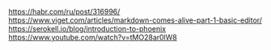 https://habr.com/ru/post/316996/
https://www.viget.com/articles/markdown-comes-alive-part-1-basic-editor/
https://serokell.io/blog/introduction-to-phoenix
https://www.youtube.com/watch?v=tMO28ar0lW8
